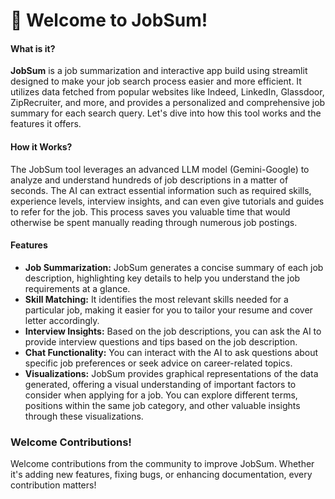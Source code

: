 # 🧩 **Welcome to JobSum!**

#### What is it?

**JobSum** is a job summarization and interactive app build using streamlit designed to make your job search process easier and more efficient. It utilizes data fetched from popular websites like Indeed, LinkedIn, Glassdoor, ZipRecruiter, and more, and provides a personalized and comprehensive job summary for each search query. Let's dive into how this tool works and the features it offers.

#### How it Works?

The JobSum tool leverages an advanced LLM model (Gemini-Google) to analyze and understand hundreds of job descriptions in a matter of seconds. The AI can extract essential information such as required skills, experience levels, interview insights, and can even give tutorials and guides to refer for the job. This process saves you valuable time that would otherwise be spent manually reading through numerous job postings.

#### Features

* **Job Summarization:** JobSum generates a concise summary of each job description, highlighting key details to help you understand the job requirements at a glance.
* **Skill Matching:** It identifies the most relevant skills needed for a particular job, making it easier for you to tailor your resume and cover letter accordingly.
* **Interview Insights:** Based on the job descriptions, you can ask the AI to provide interview questions and tips based on the job description.
* **Chat Functionality:** You can interact with the AI to ask questions about specific job preferences or seek advice on career-related topics.
* **Visualizations:** JobSum provides graphical representations of the data generated, offering a visual understanding of important factors to consider when applying for a job. You can explore different terms, positions within the same job category, and other valuable insights through these visualizations.

### Welcome Contributions!

Welcome contributions from the community to improve JobSum. Whether it's adding new features, fixing bugs, or enhancing documentation, every contribution matters!
